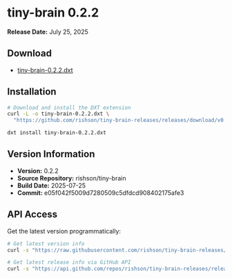 # tiny-brain 0.2.2

**Release Date:** July 25, 2025

## Download
- [tiny-brain-0.2.2.dxt]()

## Installation
```bash
# Download and install the DXT extension
curl -L -o tiny-brain-0.2.2.dxt \
  "https://github.com/rishson/tiny-brain-releases/releases/download/v0.2.2/tiny-brain-0.2.2.dxt"

dxt install tiny-brain-0.2.2.dxt
```

## Version Information
- **Version:** 0.2.2
- **Source Repository:** rishson/tiny-brain
- **Build Date:** 2025-07-25
- **Commit:** e05f042f5009d7280509c5dfdcd908402175afe3

## API Access
Get the latest version programmatically:
```bash
# Get latest version info
curl -s "https://raw.githubusercontent.com/rishson/tiny-brain-releases/main/latest/version.json"

# Get latest release info via GitHub API
curl -s "https://api.github.com/repos/rishson/tiny-brain-releases/releases/latest"
```
